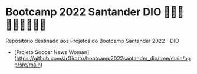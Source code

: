 # Bootcamp 2022 Santander DIO 👨🏽‍💻👨🏽‍💻👨🏽‍💻

Repositório destinado aos Projetos do Bootcamp Santander 2022 - DIO 

- [Projeto Soccer News Woman] (https://github.com/JrGirotto/bootcamp2022santander_dio/tree/main/app/src/main)
